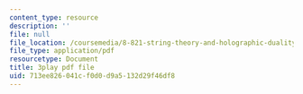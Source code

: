 ```yaml
---
content_type: resource
description: ''
file: null
file_location: /coursemedia/8-821-string-theory-and-holographic-duality-fall-2014/713ee826041cf0d0d9a5132d29f46df8_75zfIar62c.pdf
file_type: application/pdf
resourcetype: Document
title: 3play pdf file
uid: 713ee826-041c-f0d0-d9a5-132d29f46df8
---
```

